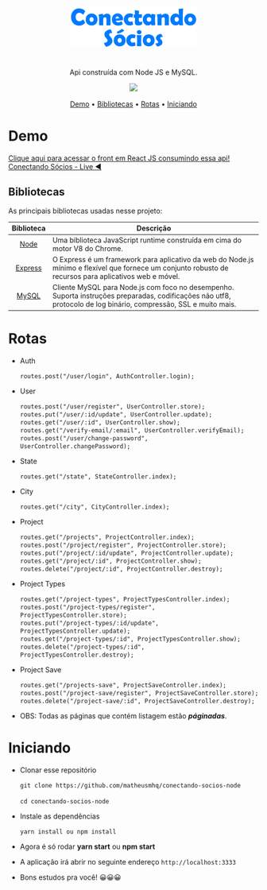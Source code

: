 <p  align="center">
<a href="https://conectando-socios.netlify.app/">
		<img src="/logo.png" alt="Logo Conectando Sócios" title="Logo Conectando Sócios" />
	</a>
</p>

#

<p align="center">
  Api construída com Node JS e MySQL.
</p>

<p align="center">
    <a href="https://github.com/matheusmhq/conectando-socios-react-js/blob/main/LICENSE" alt="license">
        <img src="https://img.shields.io/github/license/matheusmhq/tmdb-react-js?style=plastic" />
    </a>
</p>

<p align="center">
  <a href="#demo">Demo</a> •
  <a href="#bibliotecas">Bibliotecas</a> •
  <a href="#rotas">Rotas</a> •
  <a href="#iniciando">Iniciando</a>   
</p>

# Demo

[Clique aqui para acessar o front em React JS consumindo essa api! Conectando Sócios - Live ◀️](https://conectando-socios.netlify.app/)

## Bibliotecas

As principais bibliotecas usadas nesse projeto:

| Biblioteca             | Descrição   |
| :-------------:|--------------|
| [Node](https://nodejs.org/) | Uma biblioteca JavaScript runtime construída em cima do motor V8 do Chrome. |
| [Express](https://expressjs.com/) | O Express é um framework para aplicativo da web do Node.js mínimo e flexível que fornece um conjunto robusto de recursos para aplicativos web e móvel. |
| [MySQL](https://github.com/sidorares/node-mysql2) | Cliente MySQL para Node.js com foco no desempenho. Suporta instruções preparadas, codificações não utf8, protocolo de log binário, compressão, SSL e muito mais. |


# Rotas

- Auth 
    ```
    routes.post("/user/login", AuthController.login);
    ```

- User
    ```
    routes.post("/user/register", UserController.store);
    routes.put("/user/:id/update", UserController.update);
    routes.get("/user/:id", UserController.show);
    routes.get("/verify-email/:email", UserController.verifyEmail);
    routes.post("/user/change-password", UserController.changePassword);
    ```

- State
    ```
    routes.get("/state", StateController.index);
    ```

- City
    ```
    routes.get("/city", CityController.index);
    ```

- Project
    ```
    routes.get("/projects", ProjectController.index);
    routes.post("/project/register", ProjectController.store);
    routes.put("/project/:id/update", ProjectController.update);
    routes.get("/project/:id", ProjectController.show);
    routes.delete("/project/:id", ProjectController.destroy);
    ```

- Project Types
    ```
    routes.get("/project-types", ProjectTypesController.index);
    routes.post("/project-types/register", ProjectTypesController.store);
    routes.put("/project-types/:id/update", ProjectTypesController.update);
    routes.get("/project-types/:id", ProjectTypesController.show);
    routes.delete("/project-types/:id", ProjectTypesController.destroy);
    ```

- Project Save
    ```
    routes.get("/projects-save", ProjectSaveController.index);
    routes.post("/project-save/register", ProjectSaveController.store);
    routes.delete("/project-save/:id", ProjectSaveController.destroy);
    ```

- OBS: Todas as páginas que contém listagem estão **_páginadas_**.

# Iniciando

- Clonar esse repositório

  ```
  git clone https://github.com/matheusmhq/conectando-socios-node

  cd conectando-socios-node
  ```

- Instale as dependências

  ```
  yarn install ou npm install
  ```

- Agora é só rodar **yarn start** ou **npm start**

- A aplicação irá abrir no seguinte endereço `http://localhost:3333`

- Bons estudos pra você! 😀😀😀
